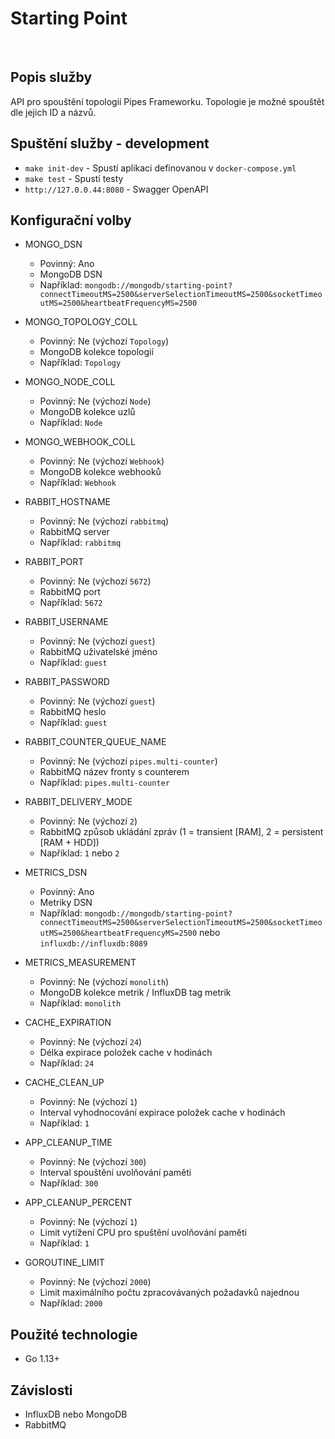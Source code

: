 # Starting Point
​
## Popis služby
API pro spouštění topologií Pipes Frameworku. Topologie je možné spouštět dle jejich ID a názvů.

## Spuštění služby - development
- `make init-dev` - Spustí aplikaci definovanou v `docker-compose.yml`
- `make test` - Spustí testy
- `http://127.0.0.44:8080` - Swagger OpenAPI

## Konfigurační volby
- MONGO_DSN
    - Povinný: Ano
    - MongoDB DSN
    - Například: `mongodb://mongodb/starting-point?connectTimeoutMS=2500&serverSelectionTimeoutMS=2500&socketTimeoutMS=2500&heartbeatFrequencyMS=2500`
- MONGO_TOPOLOGY_COLL
    - Povinný: Ne (výchozí `Topology`)
    - MongoDB kolekce topologií
    - Například: `Topology`
- MONGO_NODE_COLL
    - Povinný: Ne (výchozí `Node`)
    - MongoDB kolekce uzlů
    - Například: `Node`
- MONGO_WEBHOOK_COLL
    - Povinný: Ne (výchozí `Webhook`)
    - MongoDB kolekce webhooků
    - Například: `Webhook`

- RABBIT_HOSTNAME
    - Povinný: Ne (výchozí `rabbitmq`)
    - RabbitMQ server
    - Například: `rabbitmq`
- RABBIT_PORT
    - Povinný: Ne (výchozí `5672`)
    - RabbitMQ port
    - Například: `5672`
- RABBIT_USERNAME
    - Povinný: Ne (výchozí `guest`)
    - RabbitMQ uživatelské jméno
    - Například: `guest`
- RABBIT_PASSWORD
    - Povinný: Ne (výchozí `guest`)
    - RabbitMQ heslo
    - Například: `guest`
- RABBIT_COUNTER_QUEUE_NAME
    - Povinný: Ne (výchozí `pipes.multi-counter`)
    - RabbitMQ název fronty s counterem
    - Například: `pipes.multi-counter`
- RABBIT_DELIVERY_MODE
    - Povinný: Ne (výchozí `2`)
    - RabbitMQ způsob ukládání zpráv (1 = transient [RAM], 2 = persistent [RAM + HDD])
    - Například: `1` nebo `2`

- METRICS_DSN
    - Povinný: Ano
    - Metriky DSN
    - Například: `mongodb://mongodb/starting-point?connectTimeoutMS=2500&serverSelectionTimeoutMS=2500&socketTimeoutMS=2500&heartbeatFrequencyMS=2500` nebo `influxdb://influxdb:8089`
- METRICS_MEASUREMENT
    - Povinný: Ne (výchozí `monolith`)
    - MongoDB kolekce metrik / InfluxDB tag metrik
    - Například: `monolith`

- CACHE_EXPIRATION
    - Povinný: Ne (výchozí `24`)
    - Délka expirace položek cache v hodinách
    - Například: `24`
- CACHE_CLEAN_UP
    - Povinný: Ne (výchozí `1`)
    - Interval vyhodnocování expirace položek cache v hodinách
    - Například: `1`

- APP_CLEANUP_TIME
    - Povinný: Ne (výchozí `300`)
    - Interval spouštění uvolňování paměti
    - Například: `300`
- APP_CLEANUP_PERCENT
    - Povinný: Ne (výchozí `1`)
    - Limit vytížení CPU pro spuštění uvolňování paměti
    - Například: `1`

- GOROUTINE_LIMIT
    - Povinný: Ne (výchozí `2000`)
    - Limit maximálního počtu zpracovávaných požadavků najednou
    - Například: `2000`

## Použité technologie
- Go 1.13+

## Závislosti
- InfluxDB nebo MongoDB
- RabbitMQ
